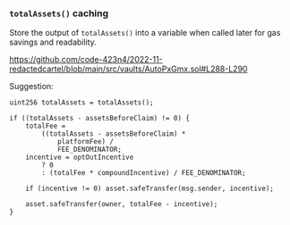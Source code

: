 ### `totalAssets()` caching
Store the output of `totalAssets()` into a variable when called later for gas savings and readability.

https://github.com/code-423n4/2022-11-redactedcartel/blob/main/src/vaults/AutoPxGmx.sol#L288-L290

Suggestion:

```solidity
uint256 totalAssets = totalAssets();

if ((totalAssets - assetsBeforeClaim) != 0) {
    totalFee =
        ((totalAssets - assetsBeforeClaim) *
            platformFee) /
            FEE_DENOMINATOR;
    incentive = optOutIncentive
        ? 0
        : (totalFee * compoundIncentive) / FEE_DENOMINATOR;

    if (incentive != 0) asset.safeTransfer(msg.sender, incentive);

    asset.safeTransfer(owner, totalFee - incentive);
}
```

